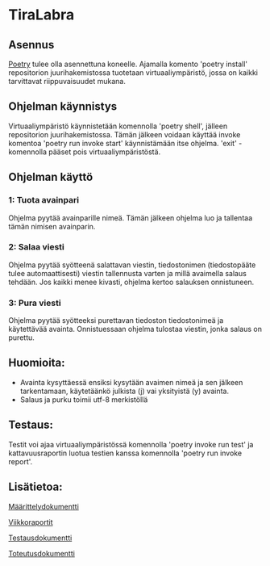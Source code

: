# TiraLabra

## Asennus

[Poetry](https://python-poetry.org/) tulee olla asennettuna koneelle. Ajamalla komento 'poetry install' repositorion juurihakemistossa tuotetaan virtuaaliympäristö, jossa on kaikki tarvittavat riippuvaisuudet mukana.

## Ohjelman käynnistys

Virtuaaliympäristö käynnistetään komennolla 'poetry shell', jälleen repositorion juurihakemistossa. Tämän jälkeen voidaan käyttää invoke komentoa 'poetry run invoke start' käynnistämään itse ohjelma. 'exit' -komennolla pääset pois virtuaaliympäristöstä.

## Ohjelman käyttö 

### 1: Tuota avainpari

Ohjelma pyytää avainparille nimeä. Tämän jälkeen ohjelma luo ja tallentaa tämän nimisen avainparin.

### 2: Salaa viesti
Ohjelma pyytää syötteenä salattavan viestin, tiedostonimen (tiedostopääte tulee automaattisesti) viestin tallennusta varten ja millä avaimella salaus tehdään. Jos kaikki menee kivasti, ohjelma kertoo salauksen onnistuneen.

### 3: Pura viesti
Ohjelma pyytää syötteeksi purettavan tiedoston tiedostonimeä ja käytettävää avainta. Onnistuessaan ohjelma tulostaa viestin, jonka salaus on purettu.

## Huomioita:
 - Avainta kysyttäessä ensiksi kysytään avaimen nimeä ja sen jälkeen tarkentamaan, käytetäänkö julkista (j) vai yksityistä (y) avainta.
 - Salaus ja purku toimii utf-8 merkistöllä

## Testaus:
Testit voi ajaa virtuaaliympäristössä komennolla 'poetry invoke run test' ja kattavuusraportin luotua testien kanssa komennolla 'poetry run invoke report'.

## Lisätietoa:

[Määrittelydokumentti](https://github.com/EeroAnt/TiraLabra/blob/main/Dokumentaatio/M%C3%A4%C3%A4rittelydokumentti.md)

[Viikkoraportit](https://github.com/EeroAnt/TiraLabra/tree/main/Dokumentaatio/Viikkoraportit)

[Testausdokumentti](https://github.com/EeroAnt/TiraLabra/tree/main/Dokumentaatio/Testaus.md)

[Toteutusdokumentti](https://github.com/EeroAnt/TiraLabra/tree/main/Dokumentaatio/Toteutusdokumentti.pdf)
